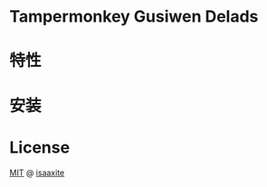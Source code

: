 # Tampermonkey Gusiwen Delads

# 特性

# 安装

# License

[MIT] @ [isaaxite]

[MIT]: xxx
[isaaxite]: https://github.com/isaaxite